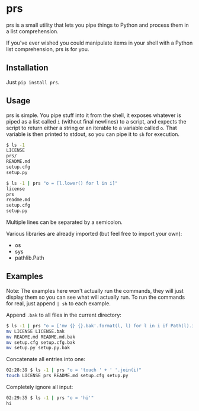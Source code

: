 prs
===

prs is a small utility that lets you pipe things to Python and process them in a list comprehension.

If you've ever wished you could manipulate items in your shell with a Python list comprehension, prs is for you.


Installation
------------

Just `pip install prs`.


Usage
-----

prs is simple. You pipe stuff into it from the shell, it exposes whatever is piped as a list called `i` (without final
newlines) to a script, and expects the script to return either a string or an iterable to a variable called `o`. That
variable is then printed to stdout, so you can pipe it to `sh` for execution.

```bash
$ ls -1
LICENSE
prs/
README.md
setup.cfg
setup.py

$ ls -1 | prs "o = [l.lower() for l in i]"
license
prs
readme.md
setup.cfg
setup.py
```

Multiple lines can be separated by a semicolon.

Various libraries are already imported (but feel free to import your own):

* os
* sys
* pathlib.Path


Examples
--------

Note: The examples here won't actually run the commands, they will just display them so you can see what will actually
run. To run the commands for real, just append `| sh` to each example.

Append `.bak` to all files in the current directory:

```bash
$ ls -1 | prs "o = ['mv {} {}.bak'.format(l, l) for l in i if Path(l).is_file()]"
mv LICENSE LICENSE.bak
mv README.md README.md.bak
mv setup.cfg setup.cfg.bak
mv setup.py setup.py.bak
```


Concatenate all entries into one:

```bash
02:28:39 $ ls -1 | prs "o = 'touch ' + ' '.join(i)"
touch LICENSE prs README.md setup.cfg setup.py
```


Completely ignore all input:

```bash
02:29:35 $ ls -1 | prs "o = 'hi'"
hi
```
